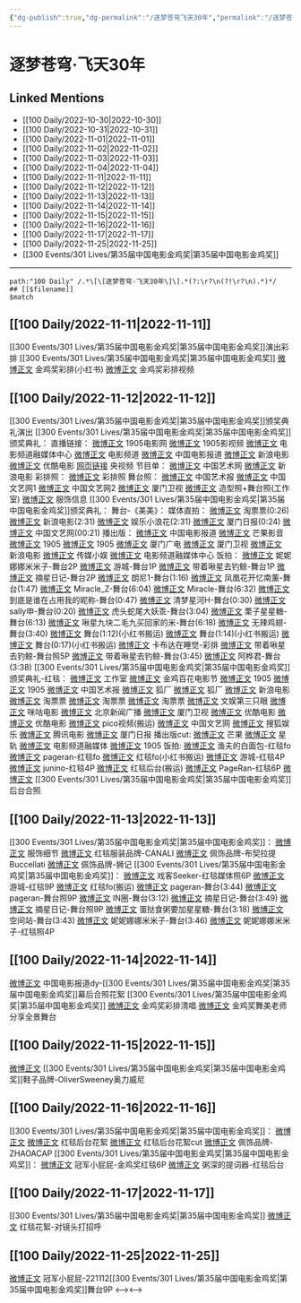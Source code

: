 ```yaml
---
{"dg-publish":true,"dg-permalink":"/逐梦苍穹飞天30年","permalink":"/逐梦苍穹飞天30年/"}
---
```


# 逐梦苍穹·飞天30年

## Linked Mentions
- [[100 Daily/2022-10-30\|2022-10-30]]
- [[100 Daily/2022-10-31\|2022-10-31]]
- [[100 Daily/2022-11-01\|2022-11-01]]
- [[100 Daily/2022-11-02\|2022-11-02]]
- [[100 Daily/2022-11-03\|2022-11-03]]
- [[100 Daily/2022-11-04\|2022-11-04]]
- [[100 Daily/2022-11-11\|2022-11-11]]
- [[100 Daily/2022-11-12\|2022-11-12]]
- [[100 Daily/2022-11-13\|2022-11-13]]
- [[100 Daily/2022-11-14\|2022-11-14]]
- [[100 Daily/2022-11-15\|2022-11-15]]
- [[100 Daily/2022-11-16\|2022-11-16]]
- [[100 Daily/2022-11-17\|2022-11-17]]
- [[100 Daily/2022-11-25\|2022-11-25]]
- [[300 Events/301 Lives/第35届中国电影金鸡奖\|第35届中国电影金鸡奖]]


---

```expander
path:"100 Daily" /.*\[\[逐梦苍穹·飞天30年\]\].*(?:\r?\n(?!\r?\n).*)*/
## [[$filename]]
$match
```
## [[100 Daily/2022-11-11\|2022-11-11]]
[[300 Events/301 Lives/第35届中国电影金鸡奖\|第35届中国电影金鸡奖]]演出彩排
[[300 Events/301 Lives/第35届中国电影金鸡奖\|第35届中国电影金鸡奖]]
[微博正文](http://weibo.com/6433509682/MeyvKzs4o) 金鸡奖彩排(小红书)
[微博正文](https://m.weibo.cn/7365108642/4834743641706197) 金鸡奖彩排视频

## [[100 Daily/2022-11-12\|2022-11-12]]
[[300 Events/301 Lives/第35届中国电影金鸡奖\|第35届中国电影金鸡奖]]颁奖典礼演出
[[300 Events/301 Lives/第35届中国电影金鸡奖\|第35届中国电影金鸡奖]]颁奖典礼：
直播链接：
[微博正文](https://weibo.com/1635270132/MeGFY1uTr) 1905电影网
[微博正文](http://weibo.com/1855757243/MeGrBCPX4) 1905影视频
[微博正文](http://weibo.com/6495544869/Mev0oBdlP) 电影频道融媒体中心
[微博正文](https://weibo.com/2789616391/MeGcfxfeh) 电影频道
[微博正文](http://weibo.com/1261788454/Mev1t8Nd7) 中国电影报道
[微博正文](https://weibo.com/1623886424/MeFeqxnVk) 新浪电影
[微博正文](http://weibo.com/1677960582/MeGpz8Be6) 优酷电影
[网页链接](https://weibo.cn/sinaurl?u=https%3A%2F%2Fyspapp.cn%2Fwjw) 央视频
节目单：
[微博正文](http://weibo.com/3171364240/MeHH1Ew1p) 中国艺术网
[微博正文](http://weibo.com/1623886424/MeHJu9bpn) 新浪电影
彩排照：
[微博正文](http://weibo.com/7478855230/MeH9D8T4y) 彩排照
舞台照：
[微博正文](http://weibo.com/1943724947/MeImesWNg) 中国艺术报
[微博正文](http://weibo.com/3171364240/MeJjScZTY) 中国文艺网1
[微博正文](https://m.weibo.cn/3171364240/4835112740457656) 中国文艺网2
[微博正文](http://weibo.com/1733592447/MeIugCE34) 厦门卫视
[微博正文](https://m.weibo.cn/7478855230/4835126469724393) 造型照+舞台照(工作室)
[微博正文](https://m.weibo.cn/7710473200/4835146333686716) 服饰信息
[[300 Events/301 Lives/第35届中国电影金鸡奖\|第35届中国电影金鸡奖]]颁奖典礼：
舞台-《美美》：
媒体直拍：
[微博正文](http://weibo.com/2095820504/MeIgZ7NDT) 淘票票(0:26)
[微博正文](http://weibo.com/1623886424/MeIkb7H6v) 新浪电影(2:31)
[微博正文](http://weibo.com/5611783716/MeIjrhkLv) 娱乐小浪花(2:31)
[微博正文](http://weibo.com/1765891182/MeIiUtfDL) 厦门日报(0:24)
[微博正文](https://m.weibo.cn/3171364240/4835115128327418) 中国文艺网(00:21)
播出版：
[微博正文](http://weibo.com/1261788454/MeIV1fLa8) 中国电影报道
[微博正文](http://weibo.com/3223747774/MeIzcdo8K) 芒果影音
[微博正文](http://weibo.com/1635270132/MeIHOsf8M) 1905
[微博正文](http://weibo.com/1635270132/MeIDhFNv6) 1905
[微博正文](http://weibo.com/5395667635/MeIsMoVlk) 厦门广电
[微博正文](http://weibo.com/1733592447/MeIEBBj9u) 厦门卫视
[微博正文](http://weibo.com/1623886424/MeIETyoL6) 新浪电影
[微博正文](http://weibo.com/2116890350/MeICskjRI) 传媒小娱
[微博正文](https://m.weibo.cn/6495544869/4835122525769616) 电影频道融媒体中心
饭拍：
[微博正文](http://weibo.com/1848110183/MeIpd8X2s) 妮妮娜娜米米子-舞台2P
[微博正文](http://weibo.com/1801743981/MeIwZnrka) 游城-舞台1P
[微博正文](http://weibo.com/3246571812/MeIx452Gk) 带着啾星去钓鲸-舞台1P
[微博正文](https://m.weibo.cn/6859101100/4835114053271622) 摘星日记-舞台2P
[微博正文](http://weibo.com/7718199525/MeIjipmTX) 朗尼1-舞台(1:16)
[微博正文](http://weibo.com/2210420603/MeIHQu7HJ) 凤凰花开忆南薰-舞台(1:47)
[微博正文](http://weibo.com/5837431949/MeIJTiouN) Miracle_Z-舞台(6:04)
[微博正文](https://m.weibo.cn/5837431949/4835102162425326) Miracle-舞台(6:32)
[微博正文](http://weibo.com/1922940241/MeIoEzuTz) 到底是谁在占用我的昵称-舞台(0:47)
[微博正文](https://weibo.com/5885083766/MeIC175Ry) 清梦星河H-舞台(0:30)
[微博正文](http://weibo.com/1903851631/MeInSoyFT) sally申-舞台(0:20)
[微博正文](https://weibo.com/6086453092/MeINzorFn) 虎头蛇尾大妖乖-舞台(3:04)
[微博正文](https://weibo.com/2122822143/MeIU5kJkq) 栗子星星糖-舞台(6:13)
[微博正文](http://weibo.com/6610509301/MeJ6qkeWL) 啾星九块二毛九买回家的米-舞台(6:18)
[微博正文](http://weibo.com/7495641082/MeJirAcue) 无辣鸡翅-舞台(3:40)
[微博正文](http://weibo.com/5945970346/MeIDM9gWp) 舞台(1:12)(小红书搬运)
[微博正文](http://weibo.com/5945970346/MeIEGAvmP) 舞台(1:14)(小红书搬运)
[微博正文](http://weibo.com/6433509682/MeITH4OUN) 舞台(0:17)(小红书搬运)
[微博正文](https://m.weibo.cn/2240770464/4835096030352558) 卡布达在睡觉-彩排
[微博正文](https://m.weibo.cn/3246571812/4835130709116479) 带着啾星去钓鲸-舞台照5P
[微博正文](https://m.weibo.cn/3246571812/4835136761759614) 带着啾星去钓鲸-舞台(3:45)
[微博正文](https://m.weibo.cn/2217800971/4835122576365615) 阿桦君-舞台(3:38)
[[300 Events/301 Lives/第35届中国电影金鸡奖\|第35届中国电影金鸡奖]]颁奖典礼-红毯：
[微博正文](https://m.weibo.cn/7478855230/4835049055458228) 工作室
[微博正文](http://weibo.com/2715305503/MeHhqgAPV) 金鸡百花电影节
[微博正文](https://weibo.com/1635270132/MeH6VhlFJ) 1905
[微博正文](http://weibo.com/1635270132/MeHdL0usY) 1905
[微博正文](http://weibo.com/1943724947/MeHdXmLG3) 中国艺术报
[微博正文](http://weibo.com/6525010965/MeH5luYl3) 狐厂
[微博正文](https://m.weibo.cn/6525010965/4835054272118911) 狐厂
[微博正文](http://weibo.com/1623886424/MeH4KyLCL) 新浪电影
[微博正文](http://weibo.com/2095820504/MeH4nb1c1) 淘票票
[微博正文](http://weibo.com/2095820504/MeHaQqryQ) 淘票票
[微博正文](http://weibo.com/2095820504/MeHeyotTy) 淘票票
[微博正文](http://weibo.com/1371117067/MeH6hkwfx) 文娱第三只眼
[微博正文](http://weibo.com/6082395308/MeH7ppGcZ) 咪咕电影
[微博正文](http://weibo.com/1880087643/MeH45bHIv) 北京新闻广播
[微博正文](http://weibo.com/1733592447/MeHd0yvkH) 厦门卫视
[微博正文](http://weibo.com/1677960582/MeH3SuhKU) 优酷电影
[微博正文](http://weibo.com/1677960582/MeH9d6tRW) 优酷电影
[微博正文](http://weibo.com/5122158435/MeHlHfxOh) pico视频(搬运)
[微博正文](https://m.weibo.cn/3171364240/4835051214221287) 中国文艺网
[微博正文](https://m.weibo.cn/1843633441/4835023129413694) 搜狐娱乐
[微博正文](http://weibo.com/3861674840/MeHQU9CVM) 腾讯电影
[微博正文](http://weibo.com/1765891182/MeHhRb7w3) 厦门日报
播出版cut:
[微博正文](https://m.weibo.cn/1591169702/4835041505185642) 芒果
[微博正文](https://m.weibo.cn/6466290670/4835045070085543) 星轨
[微博正文](https://m.weibo.cn/6495544869/4835049206190847) 电影频道融媒体
[微博正文](http://weibo.com/1635270132/MeHNPfd87) 1905
饭拍:
[微博正文](http://weibo.com/1291340441/MeHdZeJw6) 渔夫的白面包-红毯fo
[微博正文](http://weibo.com/7633014126/MeIxoth3i) pageran-红毯fo
[微博正文](https://weibo.com/6433509682/MeIFY2FHq) 红毯fo(小红书搬运)
[微博正文](http://weibo.com/1801743981/MeHaopuHp) 游城-红毯4P
[微博正文](http://weibo.com/5032501826/MeIBfdKnW) junino-红毯4P
[微博正文](http://weibo.com/6433509682/MeIAXerFk) 红毯后台(搬运)
[微博正文](https://m.weibo.cn/7633014126/4835120891299868) PageRan-红毯6P
[微博正文](http://weibo.com/6433509682/MeIKmfTXa) [[300 Events/301 Lives/第35届中国电影金鸡奖\|第35届中国电影金鸡奖]]后台合照

## [[100 Daily/2022-11-13\|2022-11-13]]
[[300 Events/301 Lives/第35届中国电影金鸡奖\|第35届中国电影金鸡奖]]：
[微博正文](http://weibo.com/7710473200/MeKxtz8V6) 服饰细节
[微博正文](http://weibo.com/5099219281/MeORcfNcL) 红毯服装品牌-CANALI
[微博正文](http://weibo.com/2279650092/MeOQBChjK) 佩饰品牌-布契拉提Buccellati
[微博正文](http://weibo.com/1821803615/MePC0mVs9) 佩饰品牌-狮记
[[300 Events/301 Lives/第35届中国电影金鸡奖\|第35届中国电影金鸡奖]]：
[微博正文](http://weibo.com/6891885433/MeIIpmfBv) 戏客Seeker-红毯媒体照6P
[微博正文](http://weibo.com/1801743981/MeHaopuHp) 游城-红毯9P
[微博正文](https://m.weibo.cn/6433509682/4835083300636952) 红毯fo(搬运)
[微博正文](http://weibo.com/7633014126/MeNsCoxh6) pageran-舞台(3:44)
[微博正文](http://weibo.com/7633014126/MeP9X74wS) pageran-舞台照9P
[微博正文](http://weibo.com/1767352634/MeKIJ2BSL) IN圈-舞台(3:12)
[微博正文](http://weibo.com/6859101100/MeLlRxT12) 摘星日记-舞台(3:49)
[微博正文](http://weibo.com/6859101100/MeJtzdJ66) 摘星日记-舞台照9P
[微博正文](http://weibo.com/6048634807/MeNAKclQW) 蛋挞食粥要加星星糖-舞台(3:18)
[微博正文](http://weibo.com/7183015833/MeO8RzCWb) 空间站-舞台(3:43)
[微博正文](https://m.weibo.cn/1848110183/4835095263580310) 妮妮娜娜米米子-舞台(3:46)
[微博正文](https://m.weibo.cn/1848110183/4835139928722481) 妮妮娜娜米米子-红毯照4P

## [[100 Daily/2022-11-14\|2022-11-14]]
[微博正文](http://weibo.com/6466290670/Mf0gkuyv0) 中国电影报道dy-[[300 Events/301 Lives/第35届中国电影金鸡奖\|第35届中国电影金鸡奖]]幕后合照花絮
[[300 Events/301 Lives/第35届中国电影金鸡奖\|第35届中国电影金鸡奖]]
[微博正文](http://weibo.com/7495641082/MeUblEFVH) 金鸡奖彩排清唱
[微博正文](http://weibo.com/3199780861/MeZKj0zgo) 金鸡奖舞美老师分享全景舞台

## [[100 Daily/2022-11-15\|2022-11-15]]
[微博正文](http://weibo.com/6625576366/Mf8ZpCQdW) [[300 Events/301 Lives/第35届中国电影金鸡奖\|第35届中国电影金鸡奖]]鞋子品牌-OliverSweeney奥力威尼
## [[100 Daily/2022-11-16\|2022-11-16]]
[[300 Events/301 Lives/第35届中国电影金鸡奖\|第35届中国电影金鸡奖]]：
[微博正文](http://weibo.com/1635270132/MfjXNgVSF) [微博正文](http://weibo.com/6495544869/MfjO78kDR) 红毯后台花絮
[微博正文](https://m.weibo.cn/6466290670/4836567162814954) 红毯后台花絮cut
[微博正文](http://weibo.com/6041214579/Mf7YTDyxT) 佩饰品牌-ZHAOACAP
[[300 Events/301 Lives/第35届中国电影金鸡奖\|第35届中国电影金鸡奖]]：
[微博正文](https://weibo.com/2007449807/Mfg64vJ96) 冠军小屁屁-金鸡奖红毯6P
[微博正文](https://weibo.com/5976684014/MfilMitKJ) 粥深的提词器-红毯后台
## [[100 Daily/2022-11-17\|2022-11-17]]
[[300 Events/301 Lives/第35届中国电影金鸡奖\|第35届中国电影金鸡奖]]
[微博正文](https://m.weibo.cn/1635270132/4836893763578875) 红毯花絮-对镜头打招呼
## [[100 Daily/2022-11-25\|2022-11-25]]
[微博正文](http://weibo.com/2007449807/MgCzF0jaI) 冠军小屁屁-221112[[300 Events/301 Lives/第35届中国电影金鸡奖\|第35届中国电影金鸡奖]]舞台9P
<--><-->
